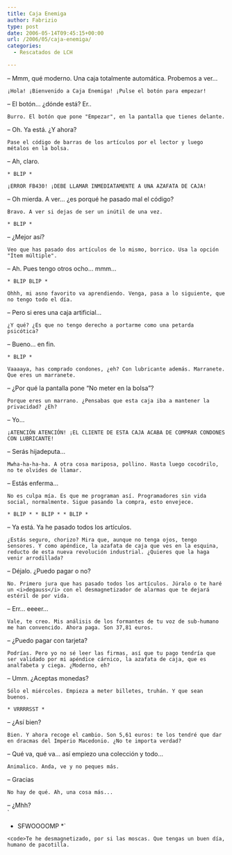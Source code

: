 ```yaml
---
title: Caja Enemiga
author: Fabrizio
type: post
date: 2006-05-14T09:45:15+00:00
url: /2006/05/caja-enemiga/
categories:
  - Rescatados de LCH

---
```

&#8211; Mmm, qué moderno. Una caja totalmente automática. Probemos a ver&#8230;

`¡Hola! ¡Bienvenido a Caja Enemiga! ¡Pulse el botón para empezar!`

&#8211; El botón&#8230; ¿dónde está? Er..

`Burro. El botón que pone "Empezar", en la pantalla que tienes delante.`

&#8211; Oh. Ya está. ¿Y ahora?

`Pase el código de barras de los artículos por el lector y luego métalos en la bolsa.`

&#8211; Ah, claro.

`* BLIP *`

`¡ERROR FB430! ¡DEBE LLAMAR INMEDIATAMENTE A UNA AZAFATA DE CAJA!`

&#8211; Oh mierda. A ver&#8230; ¿es porqué he pasado mal el código?

`Bravo. A ver si dejas de ser un inútil de una vez.`

`* BLIP *`

&#8211; ¿Mejor así?

`Veo que has pasado dos artículos de lo mismo, borrico. Usa la opción "Ítem múltiple".`

&#8211; Ah. Pues tengo otros ocho&#8230; mmm&#8230;

`* BLIP BLIP *`

`Ohhh, mi asno favorito va aprendiendo. Venga, pasa a lo siguiente, que no tengo todo el día.`

&#8211; Pero si eres una caja artificial&#8230;

`¿Y qué? ¿Es que no tengo derecho a portarme como una petarda psicótica?`

&#8211; Bueno&#8230; en fin.

`* BLIP *`

`Vaaaaya, has comprado condones, ¿eh? Con lubricante además. Marranete. Que eres un marranete.`

&#8211; ¿Por qué la pantalla pone &#8220;No meter en la bolsa&#8221;?

`Porque eres un marrano. ¿Pensabas que esta caja iba a mantener la privacidad? ¿Eh?`

&#8211; Yo&#8230;

`¡ATENCIÓN ATENCIÓN! ¡EL CLIENTE DE ESTA CAJA ACABA DE COMPRAR CONDONES CON LUBRICANTE!`

&#8211; Serás hijadeputa&#8230;

`Mwha-ha-ha-ha. A otra cosa mariposa, pollino. Hasta luego cocodrilo, no te olvides de llamar.`

&#8211; Estás enferma&#8230;

`No es culpa mía. Es que me programan así. Programadores sin vida social, normalmente. Sigue pasando la compra, esto envejece.`

`* BLIP * * BLIP * * BLIP *`

&#8211; Ya está. Ya he pasado todos los artículos.

`¿Estás seguro, chorizo? Mira que, aunque no tenga ojos, tengo sensores. Y como apéndice, la azafata de caja que ves en la esquina, reducto de esta nueva revolución industrial. ¿Quieres que la haga venir arrodillada?`

&#8211; Déjalo. ¿Puedo pagar o no?

`No. Primero jura que has pasado todos los artículos. Júralo o te haré un <i>degauss</i> con el desmagnetizador de alarmas que te dejará estéril de por vida.`

&#8211; Err&#8230; eeeer&#8230;

`Vale, te creo. Mis análisis de los formantes de tu voz de sub-humano me han convencido. Ahora paga. Son 37,81 euros.`

&#8211; ¿Puedo pagar con tarjeta?

`Podrías. Pero yo no sé leer las firmas, así que tu pago tendría que ser validado por mi apéndice cárnico, la azafata de caja, que es analfabeta y ciega. ¿Moderno, eh?`

&#8211; Umm. ¿Aceptas monedas?

`Sólo el miércoles. Empieza a meter billetes, truhán. Y que sean buenos.`

`* VRRRRSST *`

&#8211; ¿Así bien?

`Bien. Y ahora recoge el cambio. Son 5,61 euros: te los tendré que dar en dracmas del Imperio Macedonio. ¿No te importa verdad?`

&#8211; Qué va, qué va&#8230; así empiezo una colección y todo&#8230;

`Animalico. Anda, ve y no peques más.`

&#8211; Gracias

`No hay de qué. Ah, una cosa más...`

&#8211; ¿Mhh?  
`<br />
* SFWOOOOMP *`

`<code>Te he desmagnetizado, por si las moscas. Que tengas un buen día, humano de pacotilla.`</code>